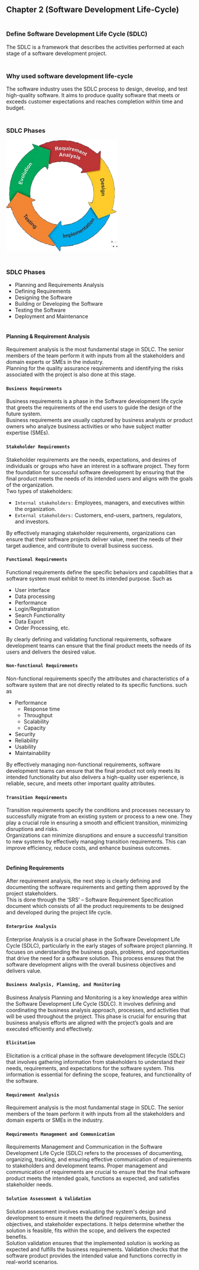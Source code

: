 ## Chapter 2 (Software Development Life-Cycle)

### **<br/>Define Software Development Life Cycle (SDLC)**
The SDLC is a framework that describes the activities performed at each stage of a software development project.<br/>

### **<br/>Why used software development life-cycle**
The software industry uses the SDLC process to design, develop, and test high-quality software. It aims to produce quality software that meets or exceeds customer expectations and reaches completion within time and budget.<br/>

### **<br/>SDLC Phases**
<img src ="./Picture1.png" width = "300"/><br/>

### **<br/>SDLC Phases**
  - Planning and Requirements Analysis
  - Defining Requirements
  - Designing the Software
  - Building or Developing the Software
  - Testing the Software
  - Deployment and Maintenance


#### <br/>Planning & Requirement Analysis<br/>
Requirement analysis is the most fundamental stage in SDLC. The senior members of the team perform it with inputs from all the stakeholders and domain experts or SMEs in the industry.<br/> 
Planning for the quality assurance requirements and identifying the risks associated with the project is also done at this stage.<br/>

#### `Business Requirements`
Business requirements is a phase in the Software development life cycle that greets the requirements of the end users to guide the design of the future system.<br/>
Business requirements are usually captured by business analysts or product owners who analyze business activities or who have subject matter expertise (SMEs).<br/>

#### `Stakeholder Requirements`
Stakeholder requirements are the needs, expectations, and desires of individuals or groups who have an interest in a software project. They form the foundation for successful software development by ensuring that the final product meets the needs of its intended users and aligns with the goals of the organization.<br/>
Two types of stakeholders:<br/>
- `Internal stakeholders:` Employees, managers, and executives within the organization.
- `External stakeholders:` Customers, end-users, partners, regulators, and investors.

By effectively managing stakeholder requirements, organizations can ensure that their software projects deliver value, meet the needs of their target audience, and contribute to overall business success.<br/>

#### `Functional Requirements`
Functional requirements define the specific behaviors and capabilities that a software system must exhibit to meet its intended purpose. Such as 
  - User interface
  - Data processing
  - Performance
  - Login/Registration
  - Search Functionality
  - Data Export
  - Order Processing, etc.

By clearly defining and validating functional requirements, software development teams can ensure that the final product meets the needs of its users and delivers the desired value.<br/>

#### `Non-functional Requirements`
Non-functional requirements specify the attributes and characteristics of a software system that are not directly related to its specific functions. such as 
  - Performance
     - Response time
     - Throughput
     - Scalability
     - Capacity
 - Security
 - Reliability
 - Usability
 - Maintainability
   
By effectively managing non-functional requirements, software development teams can ensure that the final product not only meets its intended functionality but also delivers a high-quality user experience, is reliable, secure, and meets other important quality attributes.<br/>

#### `Transition Requirements`
Transition requirements specify the conditions and processes necessary to successfully migrate from an existing system or process to a new one. They play a crucial role in ensuring a smooth and efficient transition, minimizing disruptions and risks.<br/>
Organizations can minimize disruptions and ensure a successful transition to new systems by effectively managing transition requirements. This can improve efficiency, reduce costs, and enhance business outcomes.<br/>


#### <br/>Defining Requirements<br/>
After requirement analysis, the next step is clearly defining and documenting the software requirements and getting them approved by the project stakeholders.<br/>
This is done through the ‘SRS’ – Software Requirement Specification document which consists of all the product requirements to be designed and developed during the project life cycle.<br/>

#### `Enterprise Analysis`
Enterprise Analysis is a crucial phase in the Software Development Life Cycle (SDLC), particularly in the early stages of software project planning. It focuses on understanding the business goals, problems, and opportunities that drive the need for a software solution. This process ensures that the software development aligns with the overall business objectives and delivers value.<br/>

#### `Business Analysis, Planning, and Monitoring`
Business Analysis Planning and Monitoring is a key knowledge area within the Software Development Life Cycle (SDLC). It involves defining and coordinating the business analysis approach, processes, and activities that will be used throughout the project. This phase is crucial for ensuring that business analysis efforts are aligned with the project’s goals and are executed efficiently and effectively.<br/>

#### `Elicitation`
Elicitation is a critical phase in the software development lifecycle (SDLC) that involves gathering information from stakeholders to understand their needs, requirements, and expectations for the software system. This information is essential for defining the scope, features, and functionality of the software.<br/>

#### `Requirement Analysis`
Requirement analysis is the most fundamental stage in SDLC. The senior members of the team perform it with inputs from all the stakeholders and domain experts or SMEs in the industry.<br/>


#### `Requirements Management and Communication`
Requirements Management and Communication in the Software Development Life Cycle (SDLC) refers to the processes of documenting, organizing, tracking, and ensuring effective communication of requirements to stakeholders and development teams. Proper management and communication of requirements are crucial to ensure that the final software product meets the intended goals, functions as expected, and satisfies stakeholder needs.<br/>


#### `Solution Assessment & Validation`
Solution assessment involves evaluating the system's design and development to ensure it meets the defined requirements, business objectives, and stakeholder expectations.
It helps determine whether the solution is feasible, fits within the scope, and delivers the expected benefits.<br/>Solution validation ensures that the implemented solution is working as expected and fulfills the business requirements. Validation checks that the software product provides the intended value and functions correctly in real-world scenarios.<br/>



